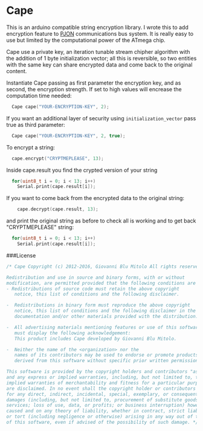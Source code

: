 Cape 
====
This is an arduino compatible string encryption library. I wrote this to add encryption feature to [PJON](https://github.com/gioblu/PJON) communications bus system. It is really easy to use but limited by the computational power of the ATmega chip.

Cape use a private key, an iteration tunable stream chipher algorithm with the addition of 1 byte initialization vector; all this is reversible, so two entities with the same key can share encrypted data and come back to the original content.

Instantiate Cape passing as first parameter the encryption key, and as second, the encryption strength. If set to high values will encrease the computation time needed:
```cpp  
  Cape cape("YOUR-ENCRYPTION-KEY", 2); 
```
If you want an additional layer of security using `initialization_vector` pass true as third parameter:
```cpp  
  Cape cape("YOUR-ENCRYPTION-KEY", 2, true); 
```
To encrypt a string:
```cpp  
  cape.encrypt("CRYPTMEPLEASE", 13); 
```
Inside cape.result you find the crypted version of your string
```cpp  
  for(uint8_t i = 0; i < 13; i++)
    Serial.print(cape.result[i]);
```
If you want to come back from the encrypted data to the original string:
```cpp  
    cape.decrypt(cape.result, 13);
```
and print the original string as before to check all is working and to get back "CRYPTMEPLEASE" string:
```cpp  
  for(uint8_t i = 0; i < 13; i++)
    Serial.print(cape.result[i]);
```

###License

```cpp  
/* Cape Copyright (c) 2012-2016, Giovanni Blu Mitolo All rights reserved.

Redistribution and use in source and binary forms, with or without
modification, are permitted provided that the following conditions are met:
- Redistributions of source code must retain the above copyright
   notice, this list of conditions and the following disclaimer.

-  Redistributions in binary form must reproduce the above copyright
   notice, this list of conditions and the following disclaimer in the
   documentation and/or other materials provided with the distribution.

-  All advertising materials mentioning features or use of this software
   must display the following acknowledgement:
   This product includes Cape developed by Giovanni Blu Mitolo.

-  Neither the name of the <organization> nor the
   names of its contributors may be used to endorse or promote products
   derived from this software without specific prior written permission.

This software is provided by the copyright holders and contributors "as is" 
and any express or implied warranties, including, but not limited to, the 
implied warranties of merchantability and fitness for a particular purpose
are disclaimed. In no event shall the copyright holder or contributors be liable 
for any direct, indirect, incidental, special, exemplary, or consequential
damages (including, but not limited to, procurement of substitute goods or 
services; loss of use, data, or profits; or business interruption) however 
caused and on any theory of liability, whether in contract, strict liability, 
or tort (including negligence or otherwise) arising in any way out of the use 
of this software, even if advised of the possibility of such damage. */
```
